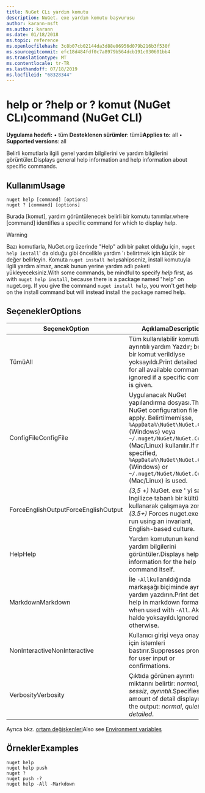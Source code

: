 ```yaml
---
title: NuGet CLı yardım komutu
description: NuGet. exe yardım komutu başvurusu
author: karann-msft
ms.author: karann
ms.date: 01/18/2018
ms.topic: reference
ms.openlocfilehash: 3c8b07cb02144da3d88e06956d079b216b3f530f
ms.sourcegitcommit: efc18d484fdf0c7a8979b564dcb191c030601bb4
ms.translationtype: MT
ms.contentlocale: tr-TR
ms.lasthandoff: 07/18/2019
ms.locfileid: "68328344"
---
```

# <a name="help-or--command-nuget-cli"></a><span data-ttu-id="33954-103">help or ?</span><span class="sxs-lookup"><span data-stu-id="33954-103">help or ?</span></span> <span data-ttu-id="33954-104">komut (NuGet CLı)</span><span class="sxs-lookup"><span data-stu-id="33954-104">command (NuGet CLI)</span></span>

<span data-ttu-id="33954-105">**Uygulama hedefi:** &bullet; tüm **Desteklenen sürümler**: tümü</span><span class="sxs-lookup"><span data-stu-id="33954-105">**Applies to:** all &bullet; **Supported versions**: all</span></span>

<span data-ttu-id="33954-106">Belirli komutlarla ilgili genel yardım bilgilerini ve yardım bilgilerini görüntüler.</span><span class="sxs-lookup"><span data-stu-id="33954-106">Displays general help information and help information about specific commands.</span></span>

## <a name="usage"></a><span data-ttu-id="33954-107">Kullanım</span><span class="sxs-lookup"><span data-stu-id="33954-107">Usage</span></span>

```cli
nuget help [command] [options]
nuget ? [command] [options]
```

<span data-ttu-id="33954-108">Burada [komut], yardım görüntülenecek belirli bir komutu tanımlar.</span><span class="sxs-lookup"><span data-stu-id="33954-108">where [command] identifies a specific command for which to display help.</span></span>

> [!Warning]
> <span data-ttu-id="33954-109">Bazı komutlarla, NuGet.org üzerinde "Help" adlı bir  paket olduğu için, `nuget help install`' da olduğu gibi öncelikle yardım 'ı belirtmek için küçük bir değer belirleyin. Komuta `nuget install help`sahipseniz, install komutuyla ilgili yardım almaz, ancak bunun yerine yardım adlı paketi yükleyeceksiniz.</span><span class="sxs-lookup"><span data-stu-id="33954-109">With some commands, be mindful to specify *help* first, as with `nuget help install`, because there is a package named "help" on nuget.org. If you give the command `nuget install help`, you won't get help on the install command but will instead install the package named help.</span></span>

## <a name="options"></a><span data-ttu-id="33954-110">Seçenekler</span><span class="sxs-lookup"><span data-stu-id="33954-110">Options</span></span>

| <span data-ttu-id="33954-111">Seçenek</span><span class="sxs-lookup"><span data-stu-id="33954-111">Option</span></span> | <span data-ttu-id="33954-112">Açıklama</span><span class="sxs-lookup"><span data-stu-id="33954-112">Description</span></span> |
| --- | --- |
| <span data-ttu-id="33954-113">Tümü</span><span class="sxs-lookup"><span data-stu-id="33954-113">All</span></span> | <span data-ttu-id="33954-114">Tüm kullanılabilir komutlar için ayrıntılı yardım Yazdır; belirli bir komut verildiyse yoksayıldı.</span><span class="sxs-lookup"><span data-stu-id="33954-114">Print detailed help for all available commands; ignored if a specific command is given.</span></span> |
| <span data-ttu-id="33954-115">ConfigFile</span><span class="sxs-lookup"><span data-stu-id="33954-115">ConfigFile</span></span> | <span data-ttu-id="33954-116">Uygulanacak NuGet yapılandırma dosyası.</span><span class="sxs-lookup"><span data-stu-id="33954-116">The NuGet configuration file to apply.</span></span> <span data-ttu-id="33954-117">Belirtilmemişse, `%AppData%\NuGet\NuGet.Config` (Windows) veya `~/.nuget/NuGet/NuGet.Config` (Mac/Linux) kullanılır.</span><span class="sxs-lookup"><span data-stu-id="33954-117">If not specified, `%AppData%\NuGet\NuGet.Config` (Windows) or `~/.nuget/NuGet/NuGet.Config` (Mac/Linux) is used.</span></span>|
| <span data-ttu-id="33954-118">ForceEnglishOutput</span><span class="sxs-lookup"><span data-stu-id="33954-118">ForceEnglishOutput</span></span> | <span data-ttu-id="33954-119">*(3,5 +)* NuGet. exe ' yi sabit, Ingilizce tabanlı bir kültür kullanarak çalışmaya zorlar.</span><span class="sxs-lookup"><span data-stu-id="33954-119">*(3.5+)* Forces nuget.exe to run using an invariant, English-based culture.</span></span> |
| <span data-ttu-id="33954-120">Help</span><span class="sxs-lookup"><span data-stu-id="33954-120">Help</span></span> | <span data-ttu-id="33954-121">Yardım komutunun kendisi için yardım bilgilerini görüntüler.</span><span class="sxs-lookup"><span data-stu-id="33954-121">Displays help information for the help command itself.</span></span> |
| <span data-ttu-id="33954-122">Markdown</span><span class="sxs-lookup"><span data-stu-id="33954-122">Markdown</span></span> | <span data-ttu-id="33954-123">İle `-All`kullanıldığında markaşağı biçiminde ayrıntılı yardım yazdırın.</span><span class="sxs-lookup"><span data-stu-id="33954-123">Print detailed help in markdown format when used with `-All`.</span></span> <span data-ttu-id="33954-124">Aksi halde yoksayıldı.</span><span class="sxs-lookup"><span data-stu-id="33954-124">Ignored otherwise.</span></span> |
| <span data-ttu-id="33954-125">NonInteractive</span><span class="sxs-lookup"><span data-stu-id="33954-125">NonInteractive</span></span> | <span data-ttu-id="33954-126">Kullanıcı girişi veya onayları için istemleri bastırır.</span><span class="sxs-lookup"><span data-stu-id="33954-126">Suppresses prompts for user input or confirmations.</span></span> |
| <span data-ttu-id="33954-127">Verbosity</span><span class="sxs-lookup"><span data-stu-id="33954-127">Verbosity</span></span> | <span data-ttu-id="33954-128">Çıktıda görünen ayrıntı miktarını belirtir: *normal*, *sessiz*, *ayrıntılı*.</span><span class="sxs-lookup"><span data-stu-id="33954-128">Specifies the amount of detail displayed in the output: *normal*, *quiet*, *detailed*.</span></span> |

<span data-ttu-id="33954-129">Ayrıca bkz. [ortam değişkenleri](cli-ref-environment-variables.md)</span><span class="sxs-lookup"><span data-stu-id="33954-129">Also see [Environment variables](cli-ref-environment-variables.md)</span></span>

## <a name="examples"></a><span data-ttu-id="33954-130">Örnekler</span><span class="sxs-lookup"><span data-stu-id="33954-130">Examples</span></span>

```cli
nuget help
nuget help push
nuget ?
nuget push -?
nuget help -All -Markdown
```

